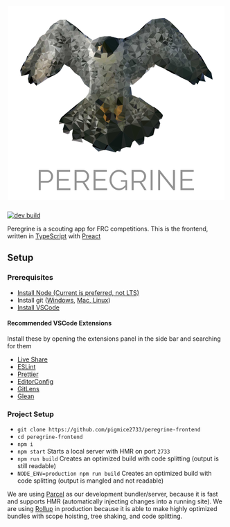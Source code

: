 <h1 align="center"><img src="https://raw.githubusercontent.com/Pigmice2733/peregrine-logo/master/logo-with-text.png" alt="Peregrine"></h1>

[![dev build](https://img.shields.io/circleci/project/github/Pigmice2733/peregrine-frontend/dev.svg)](https://circleci.com/gh/Pigmice2733/peregrine-frontend/tree/dev)

Peregrine is a scouting app for FRC competitions. This is the frontend, written in [TypeScript](https://www.typescriptlang.org/) with [Preact](https://preactjs.com/)

## Setup

### Prerequisites

- [Install Node (Current is preferred, not LTS)](https://nodejs.org/en/download/current/)
- Install git ([Windows](https://gitforwindows.org/), [Mac, Linux](https://git-scm.com/downloads))
- [Install VSCode](https://code.visualstudio.com/Download)

#### Recommended VSCode Extensions

Install these by opening the extensions panel in the side bar and searching for them

- [Live Share](https://marketplace.visualstudio.com/items?itemName=MS-vsliveshare.vsliveshare)
- [ESLint](https://marketplace.visualstudio.com/items?itemName=dbaeumer.vscode-eslint)
- [Prettier](https://marketplace.visualstudio.com/items?itemName=Prettier.prettier-vscode)
- [EditorConfig](https://marketplace.visualstudio.com/items?itemName=EditorConfig.EditorConfig)
- [GitLens](https://marketplace.visualstudio.com/items?itemName=eamodio.gitlens)
- [Glean](https://marketplace.visualstudio.com/items?itemName=wix.glean)

### Project Setup

- `git clone https://github.com/pigmice2733/peregrine-frontend`
- `cd peregrine-frontend`
- `npm i`
- `npm start` Starts a local server with HMR on port `2733`
- `npm run build` Creates an optimized build with code splitting (output is still readable)
- `NODE_ENV=production npm run build` Creates an optimized build with code splitting (output is mangled and not readable)

We are using [Parcel](https://parceljs.org/) as our development bundler/server, because it is fast and supports HMR (automatically injecting changes into a running site). We are using [Rollup](https://rollupjs.org) in production because it is able to make highly optimized bundles with scope hoisting, tree shaking, and code splitting.
